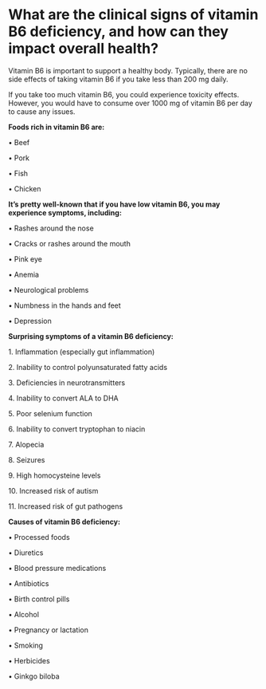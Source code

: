 # What are the clinical signs of vitamin B6 deficiency, and how can they impact overall health?

Vitamin B6 is important to support a healthy body. Typically, there are no side effects of taking vitamin B6 if you take less than 200 mg daily.

If you take too much vitamin B6, you could experience toxicity effects. However, you would have to consume over 1000 mg of vitamin B6 per day to cause any issues.

**Foods rich in vitamin B6 are:**

• Beef

• Pork

• Fish

• Chicken

**It’s pretty well-known that if you have low vitamin B6, you may experience symptoms, including:**

• Rashes around the nose

• Cracks or rashes around the mouth

• Pink eye

• Anemia

• Neurological problems

• Numbness in the hands and feet

• Depression

**Surprising symptoms of a vitamin B6 deficiency:**

1\. Inflammation (especially gut inflammation)

2\. Inability to control polyunsaturated fatty acids

3\. Deficiencies in neurotransmitters

4\. Inability to convert ALA to DHA

5\. Poor selenium function

6\. Inability to convert tryptophan to niacin

7\. Alopecia

8\. Seizures

9\. High homocysteine levels

10\. Increased risk of autism

11\. Increased risk of gut pathogens

**Causes of vitamin B6 deficiency:**

• Processed foods

• Diuretics

• Blood pressure medications

• Antibiotics

• Birth control pills

• Alcohol

• Pregnancy or lactation

• Smoking

• Herbicides

• Ginkgo biloba